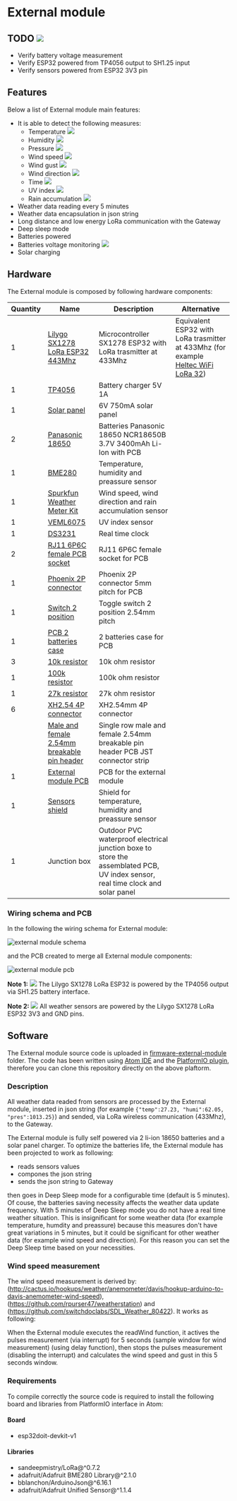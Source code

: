 
# External module

## TODO ![](https://img.shields.io/badge/status-todo-red)

- Verify battery voltage measurement
- Verify ESP32 powered from TP4056 output to SH1.25 input
- Verify sensors powered from ESP32 3V3 pin

## Features
Below a list of External module main features:
- It is able to detect the following measures:
  - Temperature ![](https://img.shields.io/badge/status-ok-green)
  - Humidity ![](https://img.shields.io/badge/status-ok-green)
  - Pressure ![](https://img.shields.io/badge/status-ok-green)
  - Wind speed ![](https://img.shields.io/badge/status-ok-green)
  - Wind gust ![](https://img.shields.io/badge/status-ok-green)
  - Wind direction ![](https://img.shields.io/badge/status-todo-red)
  - Time ![](https://img.shields.io/badge/status-todo-red)
  - UV index ![](https://img.shields.io/badge/status-ok-green)
  - Rain accumulation ![](https://img.shields.io/badge/status-todo-red)
- Weather data reading every 5 minutes
- Weather data encapsulation in json string
- Long distance and low energy LoRa communication with the Gateway
- Deep sleep mode
- Batteries powered
- Batteries voltage monitoring ![](https://img.shields.io/badge/status-toverify-yellow)
- Solar charging

## Hardware
The External module is composed by following hardware components:

|Quantity|Name|Description|Alternative|
|--|--|--|--|
|1|[Lilygo SX1278 LoRa ESP32 443Mhz](http://www.lilygo.cn/prod_view.aspx?TypeId=50003&Id=1133&FId=t3:50003:3)|Microcontroller SX1278 ESP32 with LoRa trasmitter at 433Mhz|Equivalent ESP32 with LoRa trasmitter at 433Mhz (for example  [Heltec WiFi LoRa 32](https://heltec.org/project/wifi-lora-32/))|
|1|[TP4056](https://it.aliexpress.com/item/32986135934.html)|Battery charger 5V 1A||
|1|[Solar panel](https://it.aliexpress.com/item/32877897718.html)|6V 750mA solar panel||
|2|[Panasonic 18650](https://it.aliexpress.com/item/4000484192899.html)|Batteries Panasonic 18650 NCR18650B 3.7V 3400mAh Li-Ion with PCB||
|1|[BME280](https://it.aliexpress.com/item/32849462236.html)|Temperature, humidity and preassure sensor||
|1|[Spurkfun Weather Meter Kit](https://www.sparkfun.com/products/15901)|Wind speed, wind direction and rain accumulation sensor||
|1|[VEML6075](https://it.aliexpress.com/item/32843641073.html)|UV index sensor||
|1|[DS3231](https://it.aliexpress.com/item/32925920564.html)|Real time clock||
|2|[RJ11 6P6C female PCB socket](https://www.aliexpress.com/item/1005001419331726.html)|RJ11 6P6C female socket for PCB||
|1|[Phoenix 2P connector](https://www.aliexpress.com/item/32819689207.html)|Phoenix 2P connector 5mm pitch for PCB||
|1|[Switch 2 position](https://www.aliexpress.com/item/32799198160.html)|Toggle switch 2 position 2.54mm pitch||
|1|[PCB 2 batteries case](https://www.aliexpress.com/item/4001009601436.html)|2 batteries case for PCB||
|3|[10k resistor](https://www.aliexpress.com/item/4000695402017.html)|10k ohm resistor||
|1|[100k resistor](https://www.aliexpress.com/item/4000695402017.html)|100k ohm resistor||
|1|[27k resistor](https://www.aliexpress.com/item/4000695402017.html)|27k ohm resistor||
|6|[XH2.54 4P connector](https://www.aliexpress.com/item/32959016223.html)|XH2.54mm 4P connector ||
||[Male and female 2.54mm breakable pin header](https://www.aliexpress.com/item/32724478308.html)|Single row male and female 2.54mm breakable pin header PCB JST connector strip||
|1|[External module PCB](https://github.com/pasgabriele/lora-weather-station/tree/main/External%20module/pcb-external-module)|PCB for the external module||
|1|[Sensors shield](https://www.aliexpress.com/item/32969306380.html)|Shield for temperature, humidity and preassure sensor||
|1|Junction box|Outdoor PVC waterproof electrical junction boxe to store the assemblated PCB, UV index sensor, real time clock and solar panel||

### Wiring schema and PCB
In the following the wiring schema for External module:

![external module schema](https://github.com/pasgabriele/lora-weather-station/blob/main/External%20module/schematic-external-module.svg)

and the PCB created to merge all External module components:

![external module pcb](https://github.com/pasgabriele/lora-weather-station/blob/main/External%20module/pcb-external-module/pcb-external-module.svg)

**Note 1:** ![](https://img.shields.io/badge/status-toverify-yellow) The Lilygo SX1278 LoRa ESP32 is powered by the TP4056 output via SH1.25 battery interface.

**Note 2:** ![](https://img.shields.io/badge/status-toverify-yellow) All weather sensors are powered by the Lilygo SX1278 LoRa ESP32 3V3 and GND pins.

## Software
The External module source code is uploaded in [firmware-external-module](https://github.com/pasgabriele/lora-weather-station/tree/main/External%20module/firmware-external-module) folder.
The code has been written using [Atom IDE](https://atom.io/) and the [PlatformIO plugin](https://platformio.org/), therefore you can clone this repository directly on the above plaftorm.

### Description

All weather data readed from sensors are processed by the External module, inserted in json string (for example `{"temp":27.23, "humi":62.05, "pres":1013.25}`) and sended, via LoRa wireless communication (433Mhz), to the Gateway.

The External module is fully self powered via 2 li-ion 18650 batteries and a solar panel charger. To optimize the batteries life, the External module has been projected to work as following:

- reads sensors values
- compones the json string
- sends the json string to Gateway

then goes in Deep Sleep mode for a configurable time (default is 5 minutes). Of couse, the batteries saving necessity affects the weather data update frequency. With 5 minutes of Deep Sleep mode you do not have a real time weather situation. This is insignificant for some weather data (for example temperature, humdity and preassure) because this measures don't have great variations in 5 minutes, but it could be significant for other weather data (for example wind speed and direction). For this reason you can set the Deep Sleep time based on your necessities.

### Wind speed measurement
The wind speed measurement is derived by:(http://cactus.io/hookups/weather/anemometer/davis/hookup-arduino-to-davis-anemometer-wind-speed), (https://github.com/rpurser47/weatherstation) and (https://github.com/switchdoclabs/SDL_Weather_80422). It works as following:

When the External module executes the readWind function, it actives the pulses measurement (via interrupt) for 5 seconds (sample window for wind measurement) (using delay function), then stops the pulses measurement (disabling the interrupt) and calculates the wind speed and gust in this 5 seconds window.

### Requirements
To compile correctly the source code is required to install the following board and libraries from PlatformIO interface in Atom:

 #### Board
 - esp32doit-devkit-v1

 #### Libraries
 - sandeepmistry/LoRa@^0.7.2
 - adafruit/Adafruit BME280 Library@^2.1.0
 - bblanchon/ArduinoJson@^6.16.1
 - adafruit/Adafruit Unified Sensor@^1.1.4
